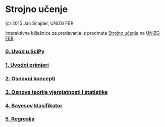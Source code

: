 # Strojno učenje

(c) 2015 Jan Šnajder, UNIZG FER

Interaktivne bilježnice za predavanja iz predmeta [Strojno učenje](http://www.fer.hr/predmet/su) na [UNIZG FER](http://www.fer.hr).

### [0. Uvod u SciPy](http://nbviewer.ipython.org/github/jsnajder/StrojnoUcenje/blob/master/notebooks/SU-2015-0-SciPy.ipynb)

### [1. Uvodni primjeri](http://nbviewer.ipython.org/github/jsnajder/StrojnoUcenje/blob/master/notebooks/SU-2015-1-UvodniPrimjeri.ipynb)

### [2. Osnovni koncepti](http://nbviewer.ipython.org/github/jsnajder/StrojnoUcenje/blob/master/notebooks/SU-2015-2-OsnovniKoncepti.ipynb)

### [3. Osnove teorije vjerojatnosti i statistike](http://nbviewer.ipython.org/github/jsnajder/StrojnoUcenje/blob/master/notebooks/SU-2015-3-VjerojatnostStatistika.ipynb)

### [4. Bayesov klasifikator](http://nbviewer.ipython.org/github/jsnajder/StrojnoUcenje/blob/master/notebooks/SU-2015-4-BayesovKlasifikator.ipynb)

### [5. Regresija](http://nbviewer.ipython.org/github/jsnajder/StrojnoUcenje/blob/master/notebooks/SU-2015-5-Regresija.ipynb)

